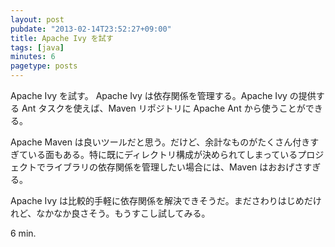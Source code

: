 ```yaml
---
layout: post
pubdate: "2013-02-14T23:52:27+09:00"
title: Apache Ivy を試す
tags: [java]
minutes: 6
pagetype: posts
---
```

Apache Ivy を試す。 Apache Ivy は依存関係を管理する。Apache Ivy の提供する Ant タスクを使えば、Maven リポジトリに Apache Ant から使うことができる。

Apache Maven は良いツールだと思う。だけど、余計なものがたくさん付きすぎている面もある。特に既にディレクトリ構成が決められてしまっているプロジェクトでライブラリの依存関係を管理したい場合には、Maven はおおげさすぎる。

Apache Ivy は比較的手軽に依存関係を解決できそうだ。まださわりはじめだけれど、なかなか良さそう。もうすこし試してみる。

6 min.
